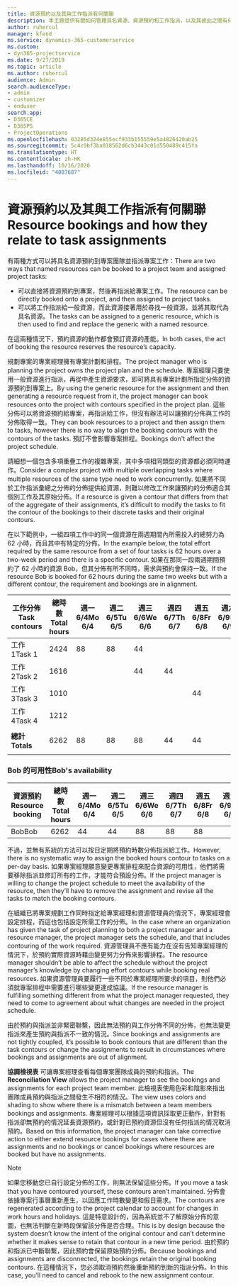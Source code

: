 ```yaml
---
title: 資源預約以及其與工作指派有何關聯
description: 本主題提供有關如何管理具名資源、資源預約和工作指派，以及其彼此之間有何關聯的資訊。
author: ruhercul
manager: kfend
ms.service: dynamics-365-customerservice
ms.custom:
- dyn365-projectservice
ms.date: 9/27/2019
ms.topic: article
ms.author: ruhercul
audience: Admin
search.audienceType:
- admin
- customizer
- enduser
search.app:
- D365CE
- D365PS
- ProjectOperations
ms.openlocfilehash: 03285d324e855ecf933b155559e5a4826420ab25
ms.sourcegitcommit: 5c4c9bf3ba018562d6cb3443c01d550489c415fa
ms.translationtype: HT
ms.contentlocale: zh-HK
ms.lasthandoff: 10/16/2020
ms.locfileid: "4087687"
---
```

# <a name="resource-bookings-and-how-they-relate-to-task-assignments"></a><span data-ttu-id="e1e29-103">資源預約以及其與工作指派有何關聯</span><span class="sxs-lookup"><span data-stu-id="e1e29-103">Resource bookings and how they relate to task assignments</span></span>


<span data-ttu-id="e1e29-104">有兩種方式可以將具名資源預約到專案團隊並指派專案工作：</span><span class="sxs-lookup"><span data-stu-id="e1e29-104">There are two ways that named resources can be booked to a project team and assigned project tasks:</span></span>

- <span data-ttu-id="e1e29-105">可以直接將資源預約到專案，然後再指派給專案工作。</span><span class="sxs-lookup"><span data-stu-id="e1e29-105">The resource can be directly booked onto a project, and then assigned to project tasks.</span></span>
- <span data-ttu-id="e1e29-106">可以將工作指派給一般資源，而此資源接著用於尋找一般資源，並將其取代為具名資源。</span><span class="sxs-lookup"><span data-stu-id="e1e29-106">The tasks can be assigned to a generic resource, which is then used to find and replace the generic with a named resource.</span></span> 

<span data-ttu-id="e1e29-107">在這兩種情況下，預約資源的動作都會預訂資源的產能。</span><span class="sxs-lookup"><span data-stu-id="e1e29-107">In both cases, the act of booking the resource reserves the resource’s capacity.</span></span>

<span data-ttu-id="e1e29-108">規劃專案的專案經理擁有專案計劃和排程。</span><span class="sxs-lookup"><span data-stu-id="e1e29-108">The project manager who is planning the project owns the project plan and the schedule.</span></span> <span data-ttu-id="e1e29-109">專案經理只要使用一般資源進行指派，再從中產生資源要求，即可將具有專案計劃所指定分佈的資源預約到專案上。</span><span class="sxs-lookup"><span data-stu-id="e1e29-109">By using the generic resource for the assignment and then generating a resource request from it, the project manager can book resources onto the project with contours specified in the project plan.</span></span> <span data-ttu-id="e1e29-110">這些分佈可以將資源預約給專案，再指派給工作，但沒有辦法可以讓預約分佈與工作的分佈取得一致。</span><span class="sxs-lookup"><span data-stu-id="e1e29-110">They can book resources to a project and then assign them to tasks, however there is no way to align the booking contours with the contours of the tasks.</span></span> <span data-ttu-id="e1e29-111">預訂不會影響專案排程。</span><span class="sxs-lookup"><span data-stu-id="e1e29-111">Bookings don't affect the project schedule.</span></span>

<span data-ttu-id="e1e29-112">請細想一個包含多項重疊工作的複雜專案，其中多項相同類型的資源都必須同時運作。</span><span class="sxs-lookup"><span data-stu-id="e1e29-112">Consider a complex project with multiple overlapping tasks where multiple resources of the same type need to work concurrently.</span></span> <span data-ttu-id="e1e29-113">如果將不同於工作指派彙總之分佈的分佈提供給資源，則難以修改工作來讓預約的分佈適合其個別工作及其原始分佈。</span><span class="sxs-lookup"><span data-stu-id="e1e29-113">If a resource is given a contour that differs from that of the aggregate of their assignments, it’s difficult to modify the tasks to fit the contour of the bookings to their discrete tasks and their original contours.</span></span>

<span data-ttu-id="e1e29-114">在以下範例中，一組四項工作中的同一個資源在兩週期間內所需投入的總努力為 62 小時，而且其中有特定的分佈。</span><span class="sxs-lookup"><span data-stu-id="e1e29-114">In the example below, the total effort required by the same resource from a set of four tasks is 62 hours over a two-week period and there is a specific contour.</span></span> <span data-ttu-id="e1e29-115">如果在那同一段兩週期間預約了 62 小時的資源 Bob，但其分佈有所不同時，需求與預約會保持一致。</span><span class="sxs-lookup"><span data-stu-id="e1e29-115">If the resource Bob is booked for 62 hours during the same two weeks but with a different contour, the requirement and bookings are in alignment.</span></span>

| <span data-ttu-id="e1e29-116">**工作分佈**</span><span class="sxs-lookup"><span data-stu-id="e1e29-116">**Task contours**</span></span>    | <span data-ttu-id="e1e29-117">**總時數**</span><span class="sxs-lookup"><span data-stu-id="e1e29-117">**Total hours**</span></span> | <span data-ttu-id="e1e29-118">週一 6/4</span><span class="sxs-lookup"><span data-stu-id="e1e29-118">Mo 6/4</span></span> | <span data-ttu-id="e1e29-119">週二 6/5</span><span class="sxs-lookup"><span data-stu-id="e1e29-119">Tu 6/5</span></span> | <span data-ttu-id="e1e29-120">週三 6/6</span><span class="sxs-lookup"><span data-stu-id="e1e29-120">We 6/6</span></span> | <span data-ttu-id="e1e29-121">週四 6/7</span><span class="sxs-lookup"><span data-stu-id="e1e29-121">Th 6/7</span></span> | <span data-ttu-id="e1e29-122">週五 6/8</span><span class="sxs-lookup"><span data-stu-id="e1e29-122">Fr 6/8</span></span> | <span data-ttu-id="e1e29-123">週六 6/9</span><span class="sxs-lookup"><span data-stu-id="e1e29-123">Sa 6/9</span></span> | <span data-ttu-id="e1e29-124">週日 6/10</span><span class="sxs-lookup"><span data-stu-id="e1e29-124">Su 6/10</span></span> | <span data-ttu-id="e1e29-125">週一 6/11</span><span class="sxs-lookup"><span data-stu-id="e1e29-125">Mo 6/11</span></span> | <span data-ttu-id="e1e29-126">週二 6/12</span><span class="sxs-lookup"><span data-stu-id="e1e29-126">Tu 6/12</span></span> | <span data-ttu-id="e1e29-127">週三 6/13</span><span class="sxs-lookup"><span data-stu-id="e1e29-127">We 6/13</span></span> | <span data-ttu-id="e1e29-128">週四 6/14</span><span class="sxs-lookup"><span data-stu-id="e1e29-128">Th 6/14</span></span> | <span data-ttu-id="e1e29-129">週五 6/15</span><span class="sxs-lookup"><span data-stu-id="e1e29-129">Fr 6/15</span></span> |
|----------------------|-----------------|--------|--------|--------|--------|--------|--------|---------|---------|---------|---------|---------|---------|
| <span data-ttu-id="e1e29-130">工作 1</span><span class="sxs-lookup"><span data-stu-id="e1e29-130">Task 1</span></span>               | <span data-ttu-id="e1e29-131">24</span><span class="sxs-lookup"><span data-stu-id="e1e29-131">24</span></span>              | <span data-ttu-id="e1e29-132">8</span><span class="sxs-lookup"><span data-stu-id="e1e29-132">8</span></span>      | <span data-ttu-id="e1e29-133">8</span><span class="sxs-lookup"><span data-stu-id="e1e29-133">8</span></span>      | <span data-ttu-id="e1e29-134">4</span><span class="sxs-lookup"><span data-stu-id="e1e29-134">4</span></span>      |        |        |        |         |         |         | <span data-ttu-id="e1e29-135">4</span><span class="sxs-lookup"><span data-stu-id="e1e29-135">4</span></span>       |         |         |
| <span data-ttu-id="e1e29-136">工作 2</span><span class="sxs-lookup"><span data-stu-id="e1e29-136">Task 2</span></span>               | <span data-ttu-id="e1e29-137">16</span><span class="sxs-lookup"><span data-stu-id="e1e29-137">16</span></span>              |        |        | <span data-ttu-id="e1e29-138">4</span><span class="sxs-lookup"><span data-stu-id="e1e29-138">4</span></span>      | <span data-ttu-id="e1e29-139">4</span><span class="sxs-lookup"><span data-stu-id="e1e29-139">4</span></span>      |        |        |         | <span data-ttu-id="e1e29-140">8</span><span class="sxs-lookup"><span data-stu-id="e1e29-140">8</span></span>       |         |         |         |         |
| <span data-ttu-id="e1e29-141">工作 3</span><span class="sxs-lookup"><span data-stu-id="e1e29-141">Task 3</span></span>               | <span data-ttu-id="e1e29-142">10</span><span class="sxs-lookup"><span data-stu-id="e1e29-142">10</span></span>              |        |        |        |        | <span data-ttu-id="e1e29-143">4</span><span class="sxs-lookup"><span data-stu-id="e1e29-143">4</span></span>      |        |         |         | <span data-ttu-id="e1e29-144">4</span><span class="sxs-lookup"><span data-stu-id="e1e29-144">4</span></span>       |         | <span data-ttu-id="e1e29-145">2</span><span class="sxs-lookup"><span data-stu-id="e1e29-145">2</span></span>       |         |
| <span data-ttu-id="e1e29-146">工作 4</span><span class="sxs-lookup"><span data-stu-id="e1e29-146">Task 4</span></span>               | <span data-ttu-id="e1e29-147">12</span><span class="sxs-lookup"><span data-stu-id="e1e29-147">12</span></span>              |        |        |        |        |        |        |         |         |         | <span data-ttu-id="e1e29-148">4</span><span class="sxs-lookup"><span data-stu-id="e1e29-148">4</span></span>       |         | <span data-ttu-id="e1e29-149">8</span><span class="sxs-lookup"><span data-stu-id="e1e29-149">8</span></span>       |
|                      |                 |        |        |        |        |        |        |         |         |         |         |         |         |
| <span data-ttu-id="e1e29-150">**總計**</span><span class="sxs-lookup"><span data-stu-id="e1e29-150">**Totals**</span></span>           | <span data-ttu-id="e1e29-151">62</span><span class="sxs-lookup"><span data-stu-id="e1e29-151">62</span></span>              | <span data-ttu-id="e1e29-152">8</span><span class="sxs-lookup"><span data-stu-id="e1e29-152">8</span></span>      | <span data-ttu-id="e1e29-153">8</span><span class="sxs-lookup"><span data-stu-id="e1e29-153">8</span></span>      | <span data-ttu-id="e1e29-154">8</span><span class="sxs-lookup"><span data-stu-id="e1e29-154">8</span></span>      | <span data-ttu-id="e1e29-155">4</span><span class="sxs-lookup"><span data-stu-id="e1e29-155">4</span></span>      | <span data-ttu-id="e1e29-156">4</span><span class="sxs-lookup"><span data-stu-id="e1e29-156">4</span></span>      |        |         | <span data-ttu-id="e1e29-157">8</span><span class="sxs-lookup"><span data-stu-id="e1e29-157">8</span></span>       | <span data-ttu-id="e1e29-158">4</span><span class="sxs-lookup"><span data-stu-id="e1e29-158">4</span></span>       | <span data-ttu-id="e1e29-159">8</span><span class="sxs-lookup"><span data-stu-id="e1e29-159">8</span></span>       | <span data-ttu-id="e1e29-160">2</span><span class="sxs-lookup"><span data-stu-id="e1e29-160">2</span></span>       | <span data-ttu-id="e1e29-161">8</span><span class="sxs-lookup"><span data-stu-id="e1e29-161">8</span></span>       |
|                      |                 |        |        |        |        |        |        |         |         |         |         |

### <a name="bobs-availability"></a><span data-ttu-id="e1e29-162">Bob 的可用性</span><span class="sxs-lookup"><span data-stu-id="e1e29-162">Bob's availability</span></span>
| <span data-ttu-id="e1e29-163">**資源預約**</span><span class="sxs-lookup"><span data-stu-id="e1e29-163">**Resource   booking**</span></span> | <span data-ttu-id="e1e29-164">**總時數**</span><span class="sxs-lookup"><span data-stu-id="e1e29-164">**Total hours**</span></span> | <span data-ttu-id="e1e29-165">週一 6/4</span><span class="sxs-lookup"><span data-stu-id="e1e29-165">Mo 6/4</span></span> | <span data-ttu-id="e1e29-166">週二 6/5</span><span class="sxs-lookup"><span data-stu-id="e1e29-166">Tu 6/5</span></span> | <span data-ttu-id="e1e29-167">週三 6/6</span><span class="sxs-lookup"><span data-stu-id="e1e29-167">We 6/6</span></span> | <span data-ttu-id="e1e29-168">週四 6/7</span><span class="sxs-lookup"><span data-stu-id="e1e29-168">Th 6/7</span></span> | <span data-ttu-id="e1e29-169">週五 6/8</span><span class="sxs-lookup"><span data-stu-id="e1e29-169">Fr 6/8</span></span> | <span data-ttu-id="e1e29-170">週六 6/9</span><span class="sxs-lookup"><span data-stu-id="e1e29-170">Sa 6/9</span></span> | <span data-ttu-id="e1e29-171">週日 6/10</span><span class="sxs-lookup"><span data-stu-id="e1e29-171">Su 6/10</span></span> | <span data-ttu-id="e1e29-172">週一 6/11</span><span class="sxs-lookup"><span data-stu-id="e1e29-172">Mo 6/11</span></span> | <span data-ttu-id="e1e29-173">週二 6/12</span><span class="sxs-lookup"><span data-stu-id="e1e29-173">Tu 6/12</span></span> | <span data-ttu-id="e1e29-174">週三 6/13</span><span class="sxs-lookup"><span data-stu-id="e1e29-174">We 6/13</span></span> | <span data-ttu-id="e1e29-175">週四 6/14</span><span class="sxs-lookup"><span data-stu-id="e1e29-175">Th 6/14</span></span> | <span data-ttu-id="e1e29-176">週五 6/15</span><span class="sxs-lookup"><span data-stu-id="e1e29-176">Fr 6/15</span></span> |
|------------------------|-----------------|--------|--------|--------|--------|--------|--------|---------|---------|---------|---------|---------|---------|
| <span data-ttu-id="e1e29-177">Bob</span><span class="sxs-lookup"><span data-stu-id="e1e29-177">Bob</span></span>                    | <span data-ttu-id="e1e29-178">62</span><span class="sxs-lookup"><span data-stu-id="e1e29-178">62</span></span>              | <span data-ttu-id="e1e29-179">4</span><span class="sxs-lookup"><span data-stu-id="e1e29-179">4</span></span>      | <span data-ttu-id="e1e29-180">4</span><span class="sxs-lookup"><span data-stu-id="e1e29-180">4</span></span>      | <span data-ttu-id="e1e29-181">8</span><span class="sxs-lookup"><span data-stu-id="e1e29-181">8</span></span>      | <span data-ttu-id="e1e29-182">8</span><span class="sxs-lookup"><span data-stu-id="e1e29-182">8</span></span>      | <span data-ttu-id="e1e29-183">8</span><span class="sxs-lookup"><span data-stu-id="e1e29-183">8</span></span>      |        |         | <span data-ttu-id="e1e29-184">4</span><span class="sxs-lookup"><span data-stu-id="e1e29-184">4</span></span>       | <span data-ttu-id="e1e29-185">4</span><span class="sxs-lookup"><span data-stu-id="e1e29-185">4</span></span>       | <span data-ttu-id="e1e29-186">8</span><span class="sxs-lookup"><span data-stu-id="e1e29-186">8</span></span>       | <span data-ttu-id="e1e29-187">8</span><span class="sxs-lookup"><span data-stu-id="e1e29-187">8</span></span>       | <span data-ttu-id="e1e29-188">6</span><span class="sxs-lookup"><span data-stu-id="e1e29-188">6</span></span>       |

<span data-ttu-id="e1e29-189">不過，並無有系統的方法可以按日定期將預約時數分佈指派給工作。</span><span class="sxs-lookup"><span data-stu-id="e1e29-189">However, there is no systematic way to assign the booked hours contour to tasks on a per-day basis.</span></span> <span data-ttu-id="e1e29-190">如果專案經理願意變更專案排程來配合資源的可用性，他們將需要移除指派並修訂所有的工作，才能符合預設分佈。</span><span class="sxs-lookup"><span data-stu-id="e1e29-190">If the project manager is willing to change the project schedule to meet the availability of the resource, then they’ll have to remove the assignment and revise all the tasks to match the booking contours.</span></span>

<span data-ttu-id="e1e29-191">在組織已將專案規劃工作同時指定給專案經理和資源管理員的情況下，專案經理會設定排程，而這也包括設定所需工作的分佈。</span><span class="sxs-lookup"><span data-stu-id="e1e29-191">In the case where an organization has given the task of project planning to both a project manager and a resource manager, the project manager sets the schedule, and that includes contouring of the work required.</span></span> <span data-ttu-id="e1e29-192">資源管理員不應有能力在沒有告知專案經理的情況下，於預約實際資源時藉由變更努力分佈來影響排程。</span><span class="sxs-lookup"><span data-stu-id="e1e29-192">The resource manager shouldn’t be able to affect the schedule without the project manager’s knowledge by changing effort contours while booking real resources.</span></span> <span data-ttu-id="e1e29-193">如果資源管理員要履行一些不同於專案經理所要求的項目，則他們必須就專案排程中需要進行哪些變更達成協議。</span><span class="sxs-lookup"><span data-stu-id="e1e29-193">If the resource manager is fulfilling something different from what the project manager requested, they need to come to agreement about what changes are needed in the project schedule.</span></span>

<span data-ttu-id="e1e29-194">由於預約與指派並非緊密聯繫，因此無法預約與工作分佈不同的分佈，也無法變更指派來產生預約與指派不一致的情況。</span><span class="sxs-lookup"><span data-stu-id="e1e29-194">Since bookings and assignments are not tightly coupled, it’s possible to book contours that are different than the task contours or change the assignments to result in circumstances where bookings and assignments are out of alignment.</span></span>

<span data-ttu-id="e1e29-195">**協調檢視表** 可讓專案經理查看每個專案團隊成員的預約和指派。</span><span class="sxs-lookup"><span data-stu-id="e1e29-195">The **Reconciliation View** allows the project manager to see the bookings and assignments for each project team member.</span></span> <span data-ttu-id="e1e29-196">此檢視表使用色彩和陰影來指出團隊成員預約與指派之間發生不相符的情況。</span><span class="sxs-lookup"><span data-stu-id="e1e29-196">The view uses colors and shading to show where there is a mismatch between a team members bookings and assignments.</span></span> <span data-ttu-id="e1e29-197">專案經理可以根據這項資訊採取更正動作，針對有指派卻無預約的情況延長資源預約，或針對已預約資源但沒有任何指派的情況取消預約。</span><span class="sxs-lookup"><span data-stu-id="e1e29-197">Based on this information, the project manager can take corrective action to either extend resource bookings for cases where there are assignments and no bookings or cancel bookings where resources are booked but have no assignments.</span></span>

> [!NOTE]
> <span data-ttu-id="e1e29-198">如果您移動您已自行設定分佈的工作，則無法保留這些分佈。</span><span class="sxs-lookup"><span data-stu-id="e1e29-198">If you move a task that you have contoured yourself, these contours aren’t maintained.</span></span> <span data-ttu-id="e1e29-199">分佈會依據專案行事曆重新產生，以因應工作時數變更和假日需求。</span><span class="sxs-lookup"><span data-stu-id="e1e29-199">The contours are regenerated according to the project calendar to account for changes in work hours and holidays.</span></span> <span data-ttu-id="e1e29-200">這是特意設計的，因為系統並不了解原始分佈的意圖，也無法判斷在新時段保留該分佈是否合理。</span><span class="sxs-lookup"><span data-stu-id="e1e29-200">This is by design because the system doesn’t know the intent of the original contour and can’t determine whether it makes sense to retain that contour in a new time period.</span></span> <span data-ttu-id="e1e29-201">由於預約和指派已中斷聯繫，因此預約會保留原始預約分佈。</span><span class="sxs-lookup"><span data-stu-id="e1e29-201">Because bookings and assignments are disconnected, the bookings retain the original booking contours.</span></span> <span data-ttu-id="e1e29-202">在這種情況下，您必須取消預約然後重新預約到新的指派分佈。</span><span class="sxs-lookup"><span data-stu-id="e1e29-202">In this case, you’ll need to cancel and rebook to the new assignment contour.</span></span>

